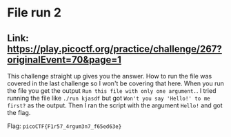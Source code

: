# File run 2

Link: https://play.picoctf.org/practice/challenge/267?originalEvent=70&page=1
---
This challenge straight up gives you the answer. How to run the file was covered in the last challenge so I won't be covering that here. When you run the file you get the output `Run this file with only one argument.`. I tried running the file like `./run kjasdf` but got `Won't you say 'Hello!' to me first?` as the output. Then I ran the script with the argument `Hello!` and got the flag.

Flag: `picoCTF{F1r57_4rgum3n7_f65ed63e}`
